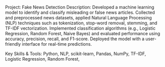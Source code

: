 Project: Fake News Detection
Description:
Developed a machine learning model to identify and classify misleading or false news articles. Collected and preprocessed news datasets, applied Natural Language Processing (NLP) techniques such as tokenization, stop-word removal, stemming, and TF-IDF vectorization. Implemented classification algorithms (e.g., Logistic Regression, Random Forest, Naive Bayes) and evaluated performance using accuracy, precision, recall, and F1-score. Deployed the model with a user-friendly interface for real-time predictions.

Key Skills & Tools: Python, NLP, scikit-learn, Pandas, NumPy, TF-IDF, Logistic Regression, Random Forest,
